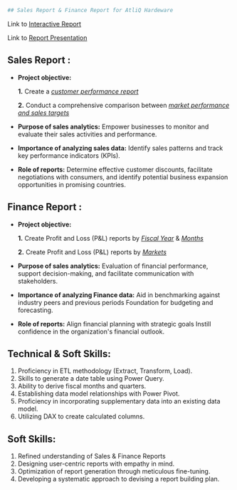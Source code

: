 
```bash
## Sales Report & Finance Report for AtliQ Hardeware
```
Link to [Interactive Report]()

Link to [Report Presentation]()

## Sales Report :


- **Project objective:** 

    **1.** Create a _[customer performance report](https://github.com/chandreshkhuntia/SALES-REPORT-FINANCE-REPORT-for-AtliQ-Hardware-in-Excel/blob/main/Customer%20Performance%20Report.pdf)_ 

    **2.** Conduct a comprehensive comparison between _[market performance and sales targets](https://github.com/chandreshkhuntia/SALES-REPORT-FINANCE-REPORT-for-AtliQ-Hardware-in-Excel/blob/main/Market%20Performance%20vs%20Target%20Report.pdf)_

- **Purpose of sales analytics:** Empower businesses to monitor and evaluate their sales activities and performance.

- **Importance of analyzing sales data:** Identify sales patterns and track key performance indicators (KPIs).

- **Role of reports:** Determine effective customer discounts, facilitate negotiations with consumers, and identify potential business expansion opportunities in promising countries.


## Finance Report :

- **Project objective:** 

    **1.** Create Profit and Loss (P&L) reports by _[Fiscal Year](https://github.com/chandreshkhuntia/SALES-REPORT-FINANCE-REPORT-for-AtliQ-Hardware-in-Excel/blob/main/P%26L%20Statement%20by%20Fiscal%20Year.pdf)_ & _[Months](https://github.com/chandreshkhuntia/SALES-REPORT-FINANCE-REPORT-for-AtliQ-Hardware-in-Excel/blob/main/P%26L%20Statement%20by%20Months.pdf)_ 

   **2.** Create Profit and Loss (P&L) reports by _[Markets](https://github.com/chandreshkhuntia/SALES-REPORT-FINANCE-REPORT-for-AtliQ-Hardware-in-Excel/blob/main/P%26L%20Statement%20by%20Markets.pdf)_

- **Purpose of sales analytics:** Evaluation of financial performance, support decision-making, and facilitate communication with stakeholders.

- **Importance of analyzing Finance data:** Aid in benchmarking against industry peers and previous periods Foundation for budgeting and forecasting.

- **Role of reports:** Align financial planning with strategic goals Instill confidence in the organization's financial outlook.


## Technical & Soft Skills:
1.	Proficiency in ETL methodology (Extract, Transform, Load).
2.	Skills to generate a date table using Power Query.
3.	Ability to derive fiscal months and quarters.
4.	Establishing data model relationships with Power Pivot.
5.	Proficiency in incorporating supplementary data into an existing data model.
6.	Utilizing DAX to create calculated columns.

## Soft Skills:
1.	Refined understanding of Sales & Finance Reports
2.	Designing user-centric reports with empathy in mind.
3.	Optimization of report generation through meticulous fine-tuning.
4.	Developing a systematic approach to devising a report building plan.
